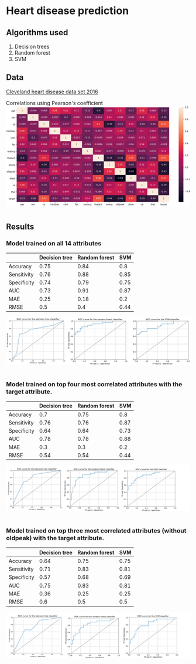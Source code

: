 # Heart disease prediction
## Algorithms used
1) Decision trees
2) Random forest
3) SVM

## Data
[Cleveland heart disease data set 2016](https://archive.ics.uci.edu/ml/datasets/heart+disease)

Correlations using Pearson's coefficient
![alt text](img/corrs.png)

#
## Results
### Model trained on all 14 attributes

|             | Decision tree | Random forest | SVM      |
| ----------- | -----------   | -----------   |--------- |
| Accuracy    | 0.75          | 0.84          | 0.8      |
| Sensitivity | 0.76          | 0.88          | 0.85     |
| Specificity | 0.74          | 0.79          | 0.75     |
| AUC         | 0.73          | 0.91          | 0.87     |
| MAE         | 0.25          | 0.18          | 0.2      |
| RMSE        | 0.5           | 0.4           | 0.44     |

![alt text](img/roc_all/roc_all.png)


#
### Model trained on top four most correlated attributes with the target attribute.

|             | Decision tree | Random forest | SVM      |
| ----------- | -----------   | -----------   |--------- |
| Accuracy    | 0.7           | 0.75          | 0.8      |
| Sensitivity | 0.76          | 0.76          | 0.87     |
| Specificity | 0.64          | 0.64          | 0.73     |
| AUC         | 0.78          | 0.78          | 0.88     |
| MAE         | 0.3           | 0.3           | 0.2      |
| RMSE        | 0.54          | 0.54          | 0.44     |

![alt text](img/roc_filter_oldpeak/roc_filter_oldpeak.png)

#
### Model trained on top three most correlated attributes (without oldpeak) with the target attribute.
|             | Decision tree | Random forest | SVM      |
| ----------- | -----------   | -----------   |--------- |
| Accuracy    | 0.64          | 0.75          | 0.75     |
| Sensitivity | 0.71          | 0.83          | 0.81     |
| Specificity | 0.57          | 0.68          | 0.69     |
| AUC         | 0.75          | 0.83          | 0.81     |
| MAE         | 0.36          | 0.25          | 0.25     |
| RMSE        | 0.6           | 0.5           | 0.5      |

![alt text](img/roc_filter/roc_filter.png)